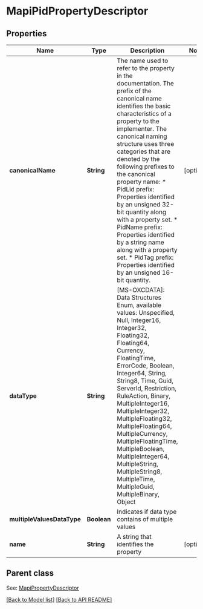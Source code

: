 
# MapiPidPropertyDescriptor
## Properties
Name | Type | Description | Notes
------------ | ------------- | ------------- | -------------
**canonicalName** | **String** | The name used to refer to the property in the documentation. The prefix of the canonical name identifies the basic characteristics of a property to the implementer. The canonical naming structure uses three categories that are denoted by the following prefixes to the canonical property name: * PidLid prefix: Properties identified by an unsigned 32-bit quantity along with a property set. * PidName prefix: Properties identified by a string name along with a property set. * PidTag prefix: Properties identified by an unsigned 16-bit quantity.              |  [optional]
**dataType** | **String** | [MS-OXCDATA]: Data Structures Enum, available values: Unspecified, Null, Integer16, Integer32, Floating32, Floating64, Currency, FloatingTime, ErrorCode, Boolean, Integer64, String, String8, Time, Guid, ServerId, Restriction, RuleAction, Binary, MultipleInteger16, MultipleInteger32, MultipleFloating32, MultipleFloating64, MultipleCurrency, MultipleFloatingTime, MultipleBoolean, MultipleInteger64, MultipleString, MultipleString8, MultipleTime, MultipleGuid, MultipleBinary, Object | 
**multipleValuesDataType** | **Boolean** | Indicates if data type contains of multiple values              | 
**name** | **String** | A string that identifies the property              |  [optional]


## Parent class

See: [MapiPropertyDescriptor](MapiPropertyDescriptor.md)

[[Back to Model list]](Models.md) [[Back to API README]](README.md)

